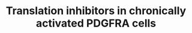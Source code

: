 ---
annotations:
- type: Pathway Ontology
  value: translation initiation pathway
- type: Pathway Ontology
  value: glioma pathway
authors:
- Khanspers
- Andra
- DeSl
- AlexanderPico
description: Chronic stimulation of the PDGFRA receptor results in decreased phosphorylation
  of RSK1/2 and S6K1/2, which subsequently impairs the phosphorylation of S6 ribosome
  protein and associated ribosome biogenesis and 5′ TOP mRNA translation. The phosphorylation
  of 4EBP1 and PDCD4 are suppressed, which subsequently limits the components of the
  eIF4F complex (eIF4E and eIF4A) from joining into the complex. In addition, the
  phosphorylation of the translation initiation factor eIF4B is also decreased. These
  changes result in a suppressed CAP-dependent translation initiation in cells with
  chronic stimulated PDGFRA signaling compared with acute stimulated ones.  Based
  on figure S7 from [https://www.ncbi.nlm.nih.gov/pmc/articles/PMC6238596/ Zhou et
  al].
last-edited: 2019-05-16
organisms:
- Homo sapiens
redirect_from:
- /index.php/Pathway:WP4566
- /instance/WP4566
schema-jsonld:
- '@context': https://schema.org/
  '@id': https://wikipathways.github.io/pathways/WP4566.html
  '@type': Dataset
  creator:
    '@type': Organization
    name: WikiPathways
  description: Chronic stimulation of the PDGFRA receptor results in decreased phosphorylation
    of RSK1/2 and S6K1/2, which subsequently impairs the phosphorylation of S6 ribosome
    protein and associated ribosome biogenesis and 5′ TOP mRNA translation. The phosphorylation
    of 4EBP1 and PDCD4 are suppressed, which subsequently limits the components of
    the eIF4F complex (eIF4E and eIF4A) from joining into the complex. In addition,
    the phosphorylation of the translation initiation factor eIF4B is also decreased.
    These changes result in a suppressed CAP-dependent translation initiation in cells
    with chronic stimulated PDGFRA signaling compared with acute stimulated ones.  Based
    on figure S7 from [https://www.ncbi.nlm.nih.gov/pmc/articles/PMC6238596/ Zhou
    et al].
  keywords:
  - EIF4G1
  - MAP2K3
  - RPS6KA4
  - PRKCA
  - EIF4A2
  - PIK3R1
  - AKT3
  - RPS6KB2
  - MAPK10
  - PRKCD
  - PIK3CA
  - MAP2K2
  - MAP2K5
  - PIK3CB
  - MAP2K6
  - CSNK2A1
  - LY2584702
  - MAP2K1
  - MAPK8
  - EIF4EBP1
  - PRKACA
  - EIF4B
  - MTOR
  - 5' TOP mRNA Translation
  - PIM1
  - MAPK1
  - PIK3R3
  - AKT1
  - MAPK14
  - MAPK3
  - RPS6KA5
  - RPTOR
  - PDK1
  - PDCD4
  - PIK3CG
  - PIM2
  - MAP2K4
  - RPS6KA1
  - EIF4G3
  - 4EGI-1
  - RPS6
  - AKT2
  - AZD8055
  - MAPK9
  - PIK3R2
  - EIF4E
  - RPS6KA2
  - MAP2K7
  - EIF4A1
  - RPS6KB1
  license: CC0
  name: Translation inhibitors in chronically activated PDGFRA cells
seo: CreativeWork
title: Translation inhibitors in chronically activated PDGFRA cells
wpid: WP4566
---
